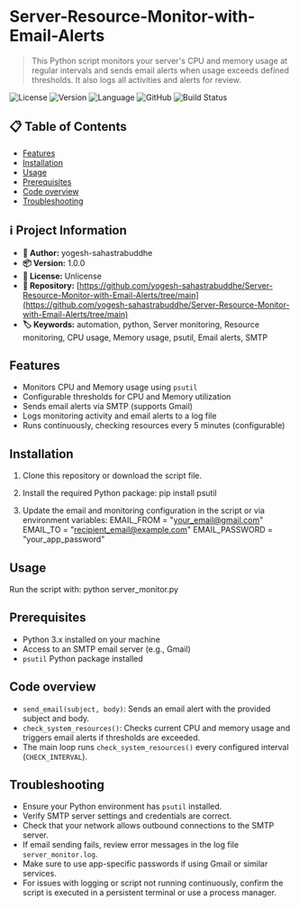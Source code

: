 # Server-Resource-Monitor-with-Email-Alerts

> This Python script monitors your server's CPU and memory usage at regular intervals and sends email alerts when usage exceeds defined thresholds. It also logs all activities and alerts for review.

![License](https://img.shields.io/badge/license-Unlicense-green) ![Version](https://img.shields.io/badge/version-1.0.0-blue) ![Language](https://img.shields.io/badge/language-Python-yellow) ![GitHub](https://img.shields.io/badge/GitHub-yogesh-sahastrabuddhe/Server-Resource-Monitor-with-Email-Alerts/tree/main-black?logo=github) ![Build Status](https://img.shields.io/github/actions/workflow/status/yogesh-sahastrabuddhe/Server-Resource-Monitor-with-Email-Alerts/tree/main/ci.yml?branch=main)

## 📋 Table of Contents

- [Features](#features)
- [Installation](#installation)
- [Usage](#usage)
- [Prerequisites](#custom-1758209867853)
- [Code overview](#custom-1758209968930)
- [Troubleshooting](#custom-1758212863207)

## ℹ️ Project Information

- **👤 Author:** yogesh-sahastrabuddhe
- **📦 Version:** 1.0.0
- **📄 License:** Unlicense
- **📂 Repository:** [https://github.com/yogesh-sahastrabuddhe/Server-Resource-Monitor-with-Email-Alerts/tree/main](https://github.com/yogesh-sahastrabuddhe/Server-Resource-Monitor-with-Email-Alerts/tree/main)
- **🏷️ Keywords:** automation, python, Server monitoring, Resource monitoring, CPU usage, Memory usage, psutil, Email alerts, SMTP

## Features


- Monitors CPU and Memory usage using `psutil`
- Configurable thresholds for CPU and Memory utilization
- Sends email alerts via SMTP (supports Gmail)
- Logs monitoring activity and email alerts to a log file
- Runs continuously, checking resources every 5 minutes (configurable)


## Installation


1. Clone this repository or download the script file.

2. Install the required Python package:    pip install psutil

3.  Update the email and monitoring configuration in the script or via environment variables: EMAIL_FROM = "your_email@gmail.com"
EMAIL_TO = "recipient_email@example.com"
EMAIL_PASSWORD = "your_app_password"





## Usage

Run the script with:  python server_monitor.py



## Prerequisites


- Python 3.x installed on your machine
- Access to an SMTP email server (e.g., Gmail)
- `psutil` Python package installed

## Code overview


- `send_email(subject, body)`: Sends an email alert with the provided subject and body.
- `check_system_resources()`: Checks current CPU and memory usage and triggers email alerts if thresholds are exceeded.
- The main loop runs `check_system_resources()` every configured interval (`CHECK_INTERVAL`).


## Troubleshooting


- Ensure your Python environment has `psutil` installed.
- Verify SMTP server settings and credentials are correct.
- Check that your network allows outbound connections to the SMTP server.
- If email sending fails, review error messages in the log file `server_monitor.log`.
- Make sure to use app-specific passwords if using Gmail or similar services.
- For issues with logging or script not running continuously, confirm the script is executed in a persistent terminal or use a process manager.


